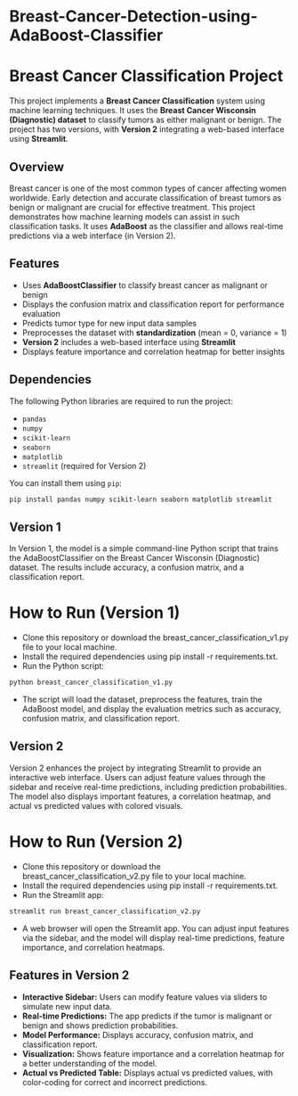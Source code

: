 # Breast-Cancer-Detection-using-AdaBoost-Classifier

# **Breast Cancer Classification Project**

This project implements a **Breast Cancer Classification** system using machine learning techniques. It uses the **Breast Cancer Wisconsin (Diagnostic) dataset** to classify tumors as either malignant or benign. The project has two versions, with **Version 2** integrating a web-based interface using **Streamlit**.

## **Overview**

Breast cancer is one of the most common types of cancer affecting women worldwide. Early detection and accurate classification of breast tumors as benign or malignant are crucial for effective treatment. This project demonstrates how machine learning models can assist in such classification tasks. It uses **AdaBoost** as the classifier and allows real-time predictions via a web interface (in Version 2).

## **Features**

- Uses **AdaBoostClassifier** to classify breast cancer as malignant or benign
- Displays the confusion matrix and classification report for performance evaluation
- Predicts tumor type for new input data samples
- Preprocesses the dataset with **standardization** (mean = 0, variance = 1)
- **Version 2** includes a web-based interface using **Streamlit**
- Displays feature importance and correlation heatmap for better insights

## **Dependencies**

The following Python libraries are required to run the project:

- `pandas`
- `numpy`
- `scikit-learn`
- `seaborn`
- `matplotlib`
- `streamlit` (required for Version 2)

You can install them using `pip`:

```bash
pip install pandas numpy scikit-learn seaborn matplotlib streamlit
```

## **Version 1**
In Version 1, the model is a simple command-line Python script that trains the AdaBoostClassifier on the Breast Cancer Wisconsin (Diagnostic) dataset. The results include accuracy, a confusion matrix, and a classification report.

# **How to Run (Version 1)**

- Clone this repository or download the breast_cancer_classification_v1.py file to your local machine.
- Install the required dependencies using pip install -r requirements.txt.
- Run the Python script:
```bash
python breast_cancer_classification_v1.py
```
- The script will load the dataset, preprocess the features, train the AdaBoost model, and display the evaluation metrics such as accuracy, confusion matrix, and classification report.

## **Version 2**
Version 2 enhances the project by integrating Streamlit to provide an interactive web interface. Users can adjust feature values through the sidebar and receive real-time predictions, including prediction probabilities. The model also displays important features, a correlation heatmap, and actual vs predicted values with colored visuals.

# **How to Run (Version 2)**
- Clone this repository or download the breast_cancer_classification_v2.py file to your local machine.
- Install the required dependencies using pip install -r requirements.txt.
- Run the Streamlit app:
```bash
streamlit run breast_cancer_classification_v2.py
```
- A web browser will open the Streamlit app. You can adjust input features via the sidebar, and the model will display real-time predictions, feature importance, and correlation heatmaps.

## **Features in Version 2**
- **Interactive Sidebar:** Users can modify feature values via sliders to simulate new input data.
- **Real-time Predictions:** The app predicts if the tumor is malignant or benign and shows prediction probabilities.
- **Model Performance:** Displays accuracy, confusion matrix, and classification report.
- **Visualization:** Shows feature importance and a correlation heatmap for a better understanding of the model.
- **Actual vs Predicted Table:** Displays actual vs predicted values, with color-coding for correct and incorrect predictions.

